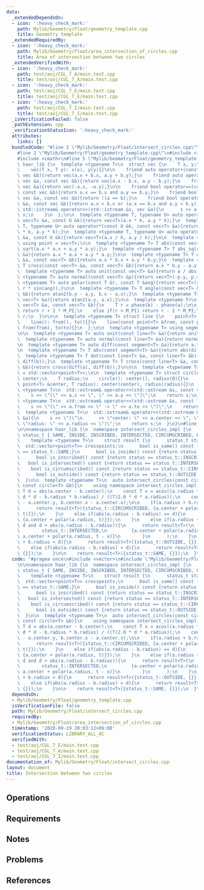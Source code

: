 ```yaml
---
data:
  _extendedDependsOn:
  - icon: ':heavy_check_mark:'
    path: Mylib/Geometry/Float/geometry_template.cpp
    title: Geometry template
  _extendedRequiredBy:
  - icon: ':heavy_check_mark:'
    path: Mylib/Geometry/Float/area_intersection_of_circles.cpp
    title: Area of intersection between two circles
  _extendedVerifiedWith:
  - icon: ':heavy_check_mark:'
    path: test/aoj/CGL_7_A/main.test.cpp
    title: test/aoj/CGL_7_A/main.test.cpp
  - icon: ':heavy_check_mark:'
    path: test/aoj/CGL_7_E/main.test.cpp
    title: test/aoj/CGL_7_E/main.test.cpp
  - icon: ':heavy_check_mark:'
    path: test/aoj/CGL_7_I/main.test.cpp
    title: test/aoj/CGL_7_I/main.test.cpp
  _isVerificationFailed: false
  _pathExtension: cpp
  _verificationStatusIcon: ':heavy_check_mark:'
  attributes:
    links: []
  bundledCode: "#line 2 \"Mylib/Geometry/Float/intersect_circles.cpp\"\n#include <vector>\n\
    #line 2 \"Mylib/Geometry/Float/geometry_template.cpp\"\n#include <iostream>\n\
    #include <cmath>\n#line 5 \"Mylib/Geometry/Float/geometry_template.cpp\"\n\nnamespace\
    \ haar_lib {\n  template <typename T>\n  struct vec {\n    T x, y;\n    vec(){}\n\
    \    vec(T x, T y): x(x), y(y){}\n\n    friend auto operator+(const vec &a, const\
    \ vec &b){return vec(a.x + b.x, a.y + b.y);}\n    friend auto operator-(const\
    \ vec &a, const vec &b){return vec(a.x - b.x, a.y - b.y);}\n    friend auto operator-(const\
    \ vec &a){return vec(-a.x, -a.y);}\n\n    friend bool operator==(const vec &a,\
    \ const vec &b){return a.x == b.x and a.y == b.y;}\n    friend bool operator!=(const\
    \ vec &a, const vec &b){return !(a == b);}\n    friend bool operator<(const vec\
    \ &a, const vec &b){return a.x < b.x or (a.x == b.x and a.y < b.y);}\n\n    friend\
    \ std::istream& operator>>(std::istream &s, vec &a){\n      s >> a.x >> a.y; return\
    \ s;\n    }\n  };\n\n  template <typename T, typename U> auto operator*(const\
    \ vec<T> &a, const U &k){return vec<T>(a.x * k, a.y * k);}\n  template <typename\
    \ T, typename U> auto operator*(const U &k, const vec<T> &a){return vec<T>(a.x\
    \ * k, a.y * k);}\n  template <typename T, typename U> auto operator/(const vec<T>\
    \ &a, const U &k){return vec<T>(a.x / k, a.y / k);}\n\n  template <typename T>\
    \ using point = vec<T>;\n\n  template <typename T> T abs(const vec<T> &a){return\
    \ sqrt(a.x * a.x + a.y * a.y);}\n  template <typename T> T abs_sq(const vec<T>\
    \ &a){return a.x * a.x + a.y * a.y;}\n\n  template <typename T> T dot(const vec<T>\
    \ &a, const vec<T> &b){return a.x * b.x + a.y * b.y;}\n  template <typename T>\
    \ T cross(const vec<T> &a, const vec<T> &b){return a.x * b.y - a.y * b.x;}\n\n\
    \  template <typename T> auto unit(const vec<T> &a){return a / abs(a);}\n  template\
    \ <typename T> auto normal(const vec<T> &p){return vec<T>(-p.y, p.x);}\n\n  template\
    \ <typename T> auto polar(const T &r, const T &ang){return vec<T>(r * cos(ang),\
    \ r * sin(ang));}\n\n  template <typename T> T angle(const vec<T> &a, const vec<T>\
    \ &b){return atan2(b.y - a.y, b.x - a.x);}\n  template <typename T> T phase(const\
    \ vec<T> &a){return atan2(a.y, a.x);}\n\n  template <typename T>\n  T angle_diff(const\
    \ vec<T> &a, const vec<T> &b){\n    T r = phase(b) - phase(a);\n\n    if(r < -M_PI)\
    \ return r + 2 * M_PI;\n    else if(r > M_PI) return r - 2 * M_PI;\n    return\
    \ r;\n  }\n\n\n  template <typename T> struct line {\n    point<T> from, to;\n\
    \    line(): from(), to(){}\n    line(const point<T> &from, const point<T> &to):\
    \ from(from), to(to){}\n  };\n\n  template <typename T> using segment = line<T>;\n\
    \n\n  template <typename T> auto unit(const line<T> &a){return unit(a.to - a.from);}\n\
    \  template <typename T> auto normal(const line<T> &a){return normal(a.to - a.from);}\n\
    \n  template <typename T> auto diff(const segment<T> &a){return a.to - a.from;}\n\
    \n  template <typename T> T abs(const segment<T> &a){return abs(diff(a));}\n\n\
    \  template <typename T> T dot(const line<T> &a, const line<T> &b){return dot(diff(a),\
    \ diff(b));}\n  template <typename T> T cross(const line<T> &a, const line<T>\
    \ &b){return cross(diff(a), diff(b));}\n\n\n  template <typename T> using polygon\
    \ = std::vector<point<T>>;\n\n  template <typename T> struct circle {\n    point<T>\
    \ center;\n    T radius;\n    circle(): center(), radius(0){}\n    circle(const\
    \ point<T> &center, T radius): center(center), radius(radius){}\n  };\n\n  template\
    \ <typename T>\n  std::ostream& operator<<(std::ostream &s, const vec<T> &a){\n\
    \    s << \"(\" << a.x << \", \" << a.y << \")\";\n    return s;\n  }\n\n  template\
    \ <typename T>\n  std::ostream& operator<<(std::ostream &s, const line<T> &a){\n\
    \    s << \"(\" << a.from << \" -> \" << a.to << \")\";\n    return s;\n  }\n\n\
    \  template <typename T>\n  std::ostream& operator<<(std::ostream &s, const circle<T>\
    \ &a){\n    s << \"(\"\n      << \"center: \" << a.center << \", \"\n      <<\
    \ \"radius: \" << a.radius << \")\";\n    return s;\n  }\n}\n#line 4 \"Mylib/Geometry/Float/intersect_circles.cpp\"\
    \n\nnamespace haar_lib {\n  namespace intersect_circles_impl {\n    enum class\
    \ status_t { SAME, INSIDE, INSCRIBED, INTERSECTED, CIRCUMSCRIBED, OUTSIDE };\n\
    \    template <typename T>\n    struct result {\n      status_t status;\n    \
    \  std::vector<point<T>> crosspoints;\n      bool is_same() const {return status\
    \ == status_t::SAME;}\n      bool is_inside() const {return status == status_t::INSIDE;}\n\
    \      bool is_inscribed() const {return status == status_t::INSCRIBED;}\n   \
    \   bool is_intersected() const {return status == status_t::INTERSECTED;}\n  \
    \    bool is_circumscribed() const {return status == status_t::CIRCUMSCRIBED;}\n\
    \      bool is_outside() const {return status == status_t::OUTSIDE;}\n    };\n\
    \  }\n\n  template <typename T>\n  auto intersect_circles(const circle<T> &a,\
    \ const circle<T> &b){\n    using namespace intersect_circles_impl;\n\n    const\
    \ T d = abs(a.center - b.center);\n    const T x = acos((a.radius * a.radius +\
    \ d * d - b.radius * b.radius) / ((T)2.0 * d * a.radius));\n    const T t = atan2(b.center.y\
    \ - a.center.y, b.center.x - a.center.x);\n\n    if(a.radius + b.radius == d){\n\
    \      return result<T>({status_t::CIRCUMSCRIBED, {a.center + polar(a.radius,\
    \ t)}});\n    }\n    else if(abs(a.radius - b.radius) == d){\n      return result<T>({status_t::INSCRIBED,\
    \ {a.center + polar(a.radius, t)}});\n    }\n    else if(a.radius + b.radius >\
    \ d and d > abs(a.radius - b.radius)){\n      return result<T>(\n        {\n \
    \        status_t::INTERSECTED,\n         {a.center + polar(a.radius, t + x),\
    \ a.center + polar(a.radius, t - x)}\n        }\n      );\n    }\n    else if(a.radius\
    \ + b.radius < d){\n      return result<T>({status_t::OUTSIDE, {}});\n    }\n\
    \    else if(abs(a.radius - b.radius) > d){\n      return result<T>({status_t::INSIDE,\
    \ {}});\n    }\n\n    return result<T>({status_t::SAME, {}});\n  }\n}\n"
  code: "#pragma once\n#include <vector>\n#include \"Mylib/Geometry/Float/geometry_template.cpp\"\
    \n\nnamespace haar_lib {\n  namespace intersect_circles_impl {\n    enum class\
    \ status_t { SAME, INSIDE, INSCRIBED, INTERSECTED, CIRCUMSCRIBED, OUTSIDE };\n\
    \    template <typename T>\n    struct result {\n      status_t status;\n    \
    \  std::vector<point<T>> crosspoints;\n      bool is_same() const {return status\
    \ == status_t::SAME;}\n      bool is_inside() const {return status == status_t::INSIDE;}\n\
    \      bool is_inscribed() const {return status == status_t::INSCRIBED;}\n   \
    \   bool is_intersected() const {return status == status_t::INTERSECTED;}\n  \
    \    bool is_circumscribed() const {return status == status_t::CIRCUMSCRIBED;}\n\
    \      bool is_outside() const {return status == status_t::OUTSIDE;}\n    };\n\
    \  }\n\n  template <typename T>\n  auto intersect_circles(const circle<T> &a,\
    \ const circle<T> &b){\n    using namespace intersect_circles_impl;\n\n    const\
    \ T d = abs(a.center - b.center);\n    const T x = acos((a.radius * a.radius +\
    \ d * d - b.radius * b.radius) / ((T)2.0 * d * a.radius));\n    const T t = atan2(b.center.y\
    \ - a.center.y, b.center.x - a.center.x);\n\n    if(a.radius + b.radius == d){\n\
    \      return result<T>({status_t::CIRCUMSCRIBED, {a.center + polar(a.radius,\
    \ t)}});\n    }\n    else if(abs(a.radius - b.radius) == d){\n      return result<T>({status_t::INSCRIBED,\
    \ {a.center + polar(a.radius, t)}});\n    }\n    else if(a.radius + b.radius >\
    \ d and d > abs(a.radius - b.radius)){\n      return result<T>(\n        {\n \
    \        status_t::INTERSECTED,\n         {a.center + polar(a.radius, t + x),\
    \ a.center + polar(a.radius, t - x)}\n        }\n      );\n    }\n    else if(a.radius\
    \ + b.radius < d){\n      return result<T>({status_t::OUTSIDE, {}});\n    }\n\
    \    else if(abs(a.radius - b.radius) > d){\n      return result<T>({status_t::INSIDE,\
    \ {}});\n    }\n\n    return result<T>({status_t::SAME, {}});\n  }\n}\n"
  dependsOn:
  - Mylib/Geometry/Float/geometry_template.cpp
  isVerificationFile: false
  path: Mylib/Geometry/Float/intersect_circles.cpp
  requiredBy:
  - Mylib/Geometry/Float/area_intersection_of_circles.cpp
  timestamp: '2020-09-19 20:03:12+09:00'
  verificationStatus: LIBRARY_ALL_AC
  verifiedWith:
  - test/aoj/CGL_7_E/main.test.cpp
  - test/aoj/CGL_7_A/main.test.cpp
  - test/aoj/CGL_7_I/main.test.cpp
documentation_of: Mylib/Geometry/Float/intersect_circles.cpp
layout: document
title: Intersection between two circles
---
```


## Operations

## Requirements

## Notes

## Problems

## References
